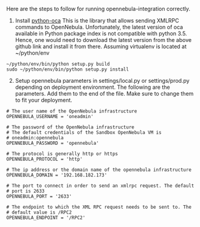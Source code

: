Here are the steps to follow for running opennebula-integration correctly.

1. Install [python-oca](https://github.com/python-oca/python-oca)
This is the library that allows sending XMLRPC commands to OpenNebula. Unfortunately, the latest version of oca available in Python package index is not compatible with python 3.5. Hence, one would need to download the latest version from the above github link and install it from there.
Assuming virtualenv is located at ~/python/env

```
~/python/env/bin/python setup.py build
sudo ~/python/env/bin/python setup.py install
```

2. Setup opennebula parameters in settings/local.py or settings/prod.py depending on deployment environment. The following are the parameters. Add them to the end of the file. Make sure to change them to fit your deployment.

```
# The user name of the OpenNebula infrastructure
OPENNEBULA_USERNAME = 'oneadmin'

# The password of the OpenNebula infrastructure
# The default credentials of the Sandbox OpenNebula VM is 
# oneadmin:opennebula
OPENNEBULA_PASSWORD = 'opennebula'

# The protocol is generally http or https
OPENNEBULA_PROTOCOL = 'http'

# The ip address or the domain name of the opennebula infrastructure
OPENNEBULA_DOMAIN = '192.168.182.173'

# The port to connect in order to send an xmlrpc request. The default 
# port is 2633
OPENNEBULA_PORT = '2633'

# The endpoint to which the XML RPC request needs to be sent to. The 
# default value is /RPC2
OPENNEBULA_ENDPOINT = '/RPC2'
```

